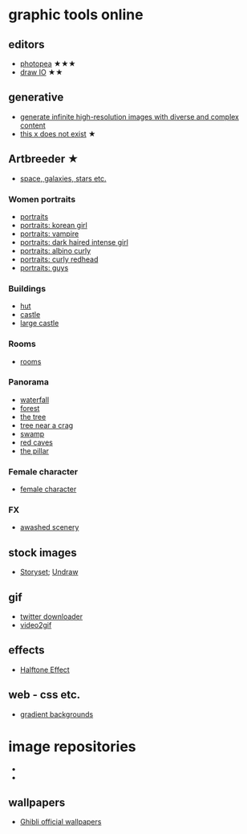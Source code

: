 # graphic tools online

## editors
* [photopea](https://www.photopea.com/) ★★★
* [draw IO](https://draw.io/) ★★

## generative
* [generate infinite high-resolution images with diverse and complex content](https://universome.github.io/alis?s=09)
* [this x does not exist](https://thisxdoesnotexist.com/) ★

## Artbreeder ★
* [space, galaxies, stars etc.](https://www.artbreeder.com/i?k=c6563fb374012b3e87e86da4fd8e) 	
### Women portraits
* [portraits](https://www.artbreeder.com/i?k=c237a07d1c45c335ed1d77d6cbdf) 	
* [portraits: korean girl](https://www.artbreeder.com/i?k=84f1b300728a3a60389ac8fc55c4)   
* [portraits: vampire](https://www.artbreeder.com/i?k=69b40d0de1700d443ee981e40014)   
* [portraits: dark haired intense girl](https://www.artbreeder.com/i?k=9f5fd1e63e6a11c3d9f852cb4c81)   
* [portraits: albino curly](https://www.artbreeder.com/i?k=edfca537b3efb938d12367955f0c)   
* [portraits: curly redhead](https://www.artbreeder.com/i?k=14d58f7bd21017f25e74ffedf8a9)
* [portraits: guys](https://www.artbreeder.com/i?k=cf42ed1525b62478e67169ceadf8)
### Buildings
* [hut](https://www.artbreeder.com/i?k=5138cb85fe72674e7c33188a38a6) 	
* [castle](https://www.artbreeder.com/i?k=936fc90e3e48b817c21726d7dcfd)   
* [large castle](https://www.artbreeder.com/i?k=ef3d6a27e8f967320270bd2f0ffc)   
### Rooms
* [rooms](https://www.artbreeder.com/i?k=f014c34eb2d5ff83f62bd33bd000)
### Panorama
* [waterfall](https://www.artbreeder.com/i?k=89bdcfadcace200679973fb7ac61) 	
* [forest](https://www.artbreeder.com/i?k=660de46521b98b2cab4bb92813eb)	
* [the tree](https://www.artbreeder.com/i?k=7a7c7c486f5eb3f5ca6765bb063f)   
* [tree near a crag](https://www.artbreeder.com/i?k=af67e97e73468bdd67070be364e4)   
* [swamp](https://www.artbreeder.com/i?k=04ceafd114797f8d894bb31f2921)   
* [red caves](https://www.artbreeder.com/i?k=404e9f62196b292099eb3add2078)   
* [the pillar](https://www.artbreeder.com/i?k=a3cacc11fe9f935fa6d1bbdc175c)
### Female character
* [female character](https://www.artbreeder.com/i?k=3e3c072f149ac23adc32326c0cb0)   
### FX
* [awashed scenery](https://www.artbreeder.com/i?k=206ca085821d093079acaa72adf8)

## stock images

* [Storyset](https://storyset.com/online); [Undraw](https://undraw.co/illustrations)


## gif

* [twitter downloader](https://twittervideodownloader.com/)
* [video2gif](https://ezgif.com/video-to-gif)

## effects

* [Halftone Effect](https://github.com/mnmxmx/halftone-effect)

## web - css etc.

* [gradient backgrounds](https://cssgradient.io/gradient-backgrounds/)

# image repositories

* []()
* []()


## wallpapers

* [Ghibli official wallpapers](http://www.ghibli.jp/info/013381/)
